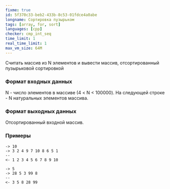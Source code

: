```yaml
---
fixme: true
id: 5f370c33-beb2-433b-8c53-01fdce4a0abe
longname: Сортировка пузырьком
tags: [array, for, sort]
languages: [cpp]
checker: cmp_int_seq
time_limit: 1
real_time_limit: 1
max_vm_size: 64M
---
```

 
Считать массив из N элементов и вывести массив,
отсортированный пузырьковой сортировкой
 
### Формат входных данных
 
N - число элементов в массиве (4 < N < 100000).
На следующей строке - N натуральных элементов массива.
 
### Формат выходных данных
 
Отсортированный входной массив.
 
### Примеры
 
```
-> 10
-> 3 2 4 9 7 10 8 6 5 1
--
<- 1 2 3 4 5 6 7 8 9 10
```
```
-> 5
-> 28 5 3 99 8
--
<- 3 5 8 28 99
```